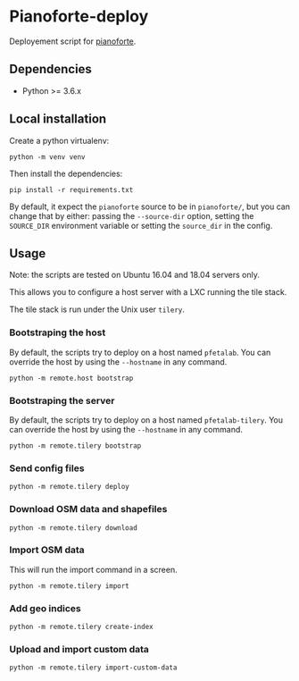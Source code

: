 # Pianoforte-deploy

Deployement script for [pianoforte](https://github.com/tilery/pianoforte).

## Dependencies

* Python >= 3.6.x


## Local installation

Create a python virtualenv:

    python -m venv venv

Then install the dependencies:

    pip install -r requirements.txt

By default, it expect the `pianoforte` source to be in `pianoforte/`, but you
can change that by either: passing the `--source-dir` option, setting the
`SOURCE_DIR` environment variable or setting the `source_dir` in the
config.


## Usage

Note: the scripts are tested on Ubuntu 16.04 and 18.04 servers only.

This allows you to configure a host server with a LXC running the tile stack.


The tile stack is run under the Unix user `tilery`.

### Bootstraping the host

By default, the scripts try to deploy on a host named `pfetalab`. You can
override the host by using the `--hostname` in any command.

    python -m remote.host bootstrap


### Bootstraping the server

By default, the scripts try to deploy on a host named `pfetalab-tilery`. You can
override the host by using the `--hostname` in any command.

    python -m remote.tilery bootstrap


### Send config files

    python -m remote.tilery deploy

### Download OSM data and shapefiles

    python -m remote.tilery download

### Import OSM data

This will run the import command in a screen.

    python -m remote.tilery import

### Add geo indices

    python -m remote.tilery create-index


### Upload and import custom data

    python -m remote.tilery import-custom-data
